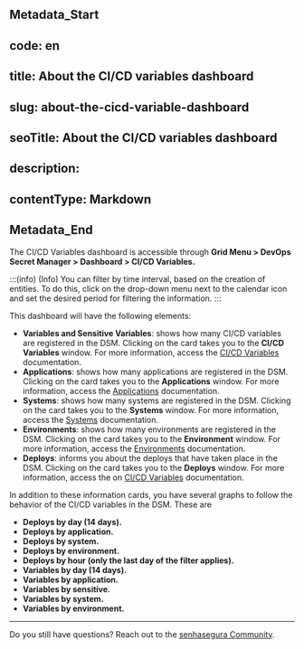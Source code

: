 ## Metadata_Start 
## code: en
## title: About the CI/CD variables dashboard 
## slug: about-the-cicd-variable-dashboard 
## seoTitle: About the CI/CD variables dashboard 
## description:  
## contentType: Markdown 
## Metadata_End
The CI/CD Variables dashboard is accessible through **Grid Menu > DevOps Secret Manager > Dashboard > CI/CD Variables.** 

:::(info) (Info)
You can filter by time interval, based on the creation of entities. To do this, click on the drop-down menu next to the calendar icon and set the desired period for filtering the information.
:::

This dashboard will have the following elements:

* **Variables and Sensitive Variables**: shows how many CI/CD variables are registered in the DSM. Clicking on the card takes you to the **CI/CD Variables** window. For more information, access the [CI/CD Variables](/v3-32/docs/cicd) documentation.
* **Applications**: shows how many applications are registered in the DSM. Clicking on the card takes you to the **Applications** window. For more information, access the [Applications](/v3-32/docs/applications-and-authorizations) documentation.
* **Systems**: shows how many systems are registered in the DSM. Clicking on the card takes you to the **Systems** window. For more information, access the [Systems](/v3-32/docs/how-to-manage-systems) documentation.
* **Environments**: shows how many environments are registered in the DSM. Clicking on the card takes you to the **Environment** window. For more information, access the [Environments](/v3-32/docs/how-to-manage-environments) documentation.
* **Deploys**: informs you about the deploys that have taken place in the DSM. Clicking on the card takes you to the **Deploys** window. For more information, access the on [CI/CD Variables](/v3-32/docs/cicd) documentation.

In addition to these information cards, you have several graphs to follow the behavior of the CI/CD variables in the DSM. These are

* **Deploys by day (14 days).**
* **Deploys by application.**
* **Deploys by system.**
* **Deploys by environment.**
* **Deploys by hour (only the last day of the filter applies).**
* **Variables by day (14 days).**
* **Variables by application.**
* **Variables by sensitive.**
* **Variables by system.**
* **Variables by environment.**

---

Do you still have questions? Reach out to the [senhasegura Community](https://community.senhasegura.io/).